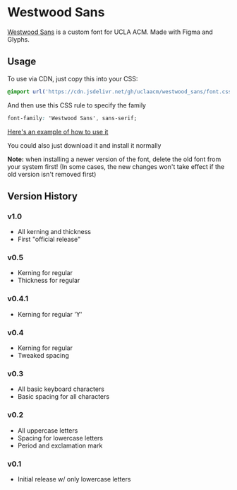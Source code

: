# Westwood Sans
[Westwood Sans](https://westwoodsans.com) is a custom font for UCLA ACM. Made with Figma and Glyphs.

## Usage 

To use via CDN, just copy this into your CSS:

```css
@import url('https://cdn.jsdelivr.net/gh/uclaacm/westwood_sans/font.css');
```

And then use this CSS rule to specify the family

```css
font-family: 'Westwood Sans', sans-serif;
```

[Here's an example of how to use it](https://codepen.io/kimeiga/pen/jOmrxVL)

You could also just download it and install it normally

**Note:** when installing a newer version of the font, delete the old font from your system first! (In some cases, the new changes won't take effect if the old version isn't removed first)



## Version History

### v1.0

- All kerning and thickness
- First "official release"

### v0.5

- Kerning for regular
- Thickness for regular

### v0.4.1

- Kerning for regular 'Y'

### v0.4

- Kerning for regular
- Tweaked spacing

### v0.3

- All basic keyboard characters
- Basic spacing for all characters

### v0.2

- All uppercase letters
- Spacing for lowercase letters
- Period and exclamation mark

### v0.1

- Initial release w/ only lowercase letters

